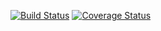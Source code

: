 [![Build Status](https://img.shields.io/travis/FitTech961/09-travis-coveralls-heroku.svg?style=flat-square)](https://travis-ci.org/FitTech961/09-travis-coveralls-heroku)
[![Coverage Status](https://img.shields.io/coveralls/FitTech961/09-travis-coveralls-heroku.svg?style=flat-square)](https://coveralls.io/github/FitTech961/09-travis-coveralls-heroku?branch=feature-travis-coverall-heroku)

